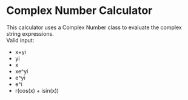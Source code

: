 # Complex Number Calculator
This calculator uses a Complex Number class to evaluate the complex string expressions. <br />
Valid input: <br />
- x+yi <br />
- yi <br />
- x <br />
- xe^yi <br />
- e^yi <br />
- e^i <br />
- r(cos(x) + isin(x)) <br />